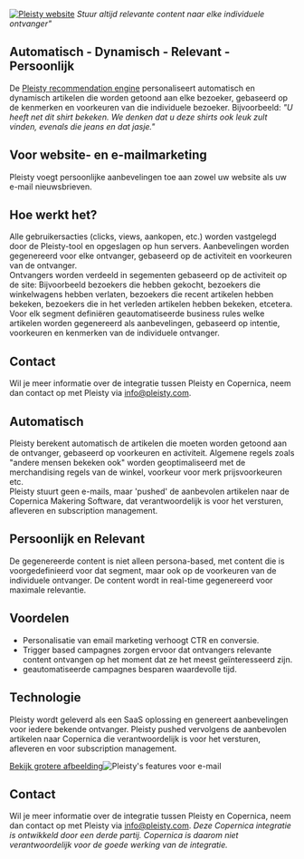 [![Pleisty
website](../images/pleisty.png)](https://www.pleisty.com "Pleisty Website") *Stuur
altijd relevante content naar elke individuele ontvanger"*

Automatisch - Dynamisch - Relevant - Persoonlijk
------------------------------------------------

De [Pleisty recommendation
engine](https://www.pleisty.com "Pleisty webpagina") personaliseert
automatisch en dynamisch artikelen die worden getoond aan elke bezoeker,
gebaseerd op de kenmerken en voorkeuren van die individuele bezoeker.
Bijvoorbeeld: *"U heeft net dit shirt bekeken. We denken dat u deze
shirts ook leuk zult vinden, evenals die jeans en dat jasje."*

Voor website- en e-mailmarketing
--------------------------------

Pleisty voegt persoonlijke aanbevelingen toe aan zowel uw website als uw
e-mail nieuwsbrieven.

Hoe werkt het?
--------------

Alle gebruikersacties (clicks, views, aankopen, etc.) worden vastgelegd
door de Pleisty-tool en opgeslagen op hun servers. Aanbevelingen worden
gegenereerd voor elke ontvanger, gebaseerd op de activiteit en
voorkeuren van de ontvanger. \
 Ontvangers worden verdeeld in segementen gebaseerd op de activiteit op
de site: Bijvoorbeeld bezoekers die hebben gekocht, bezoekers die
winkelwagens hebben verlaten, bezoekers die recent artikelen hebben
bekeken, bezoekers die in het verleden artikelen hebben bekeken,
etcetera. \
 Voor elk segment definiëren geautomatiseerde business rules welke
artikelen worden gegenereerd als aanbevelingen, gebaseerd op intentie,
voorkeuren en kenmerken van de individuele ontvanger.

Contact
-------

Wil je meer informatie over de integratie tussen Pleisty en Copernica,
neem dan contact op met Pleisty via
[info@pleisty.com](mailto:info@pleisty.com "Neem Contact op met Pleisty").

Automatisch
-----------

Pleisty berekent automatisch de artikelen die moeten worden getoond aan
de ontvanger, gebaseerd op voorkeuren en activiteit. Algemene regels
zoals "andere mensen bekeken ook" worden geoptimaliseerd met de
merchandising regels van de winkel, voorkeur voor merk prijsvoorkeuren
etc. \
 Pleisty stuurt geen e-mails, maar 'pushed' de aanbevolen artikelen naar
de Copernica Makering Software, dat verantwoordelijk is voor het
versturen, afleveren en subscription management.

Persoonlijk en Relevant
-----------------------

De gegenereerde content is niet alleen persona-based, met content die is
voorgedefinieerd voor dat segment, maar ook op de voorkeuren van de
individuele ontvanger. De content wordt in real-time gegenereerd voor
maximale relevantie.

Voordelen
---------

-   Personalisatie van email marketing verhoogt CTR en conversie.
-   Trigger based campagnes zorgen ervoor dat ontvangers relevante
    content ontvangen op het moment dat ze het meest geïnteresseerd
    zijn.
-   geautomatiseerde campagnes besparen waardevolle tijd.

Technologie
-----------

Pleisty wordt geleverd als een SaaS oplossing en genereert aanbevelingen
voor iedere bekende ontvanger. Pleisty pushed vervolgens de aanbevolen
artikelen naar Copernica die verantwoordelijk is voor het versturen,
afleveren en voor subscription management.

[Bekijk grotere
afbeelding](../images/Pleisty-Features-Email.jpg)![Pleisty's
features voor
e-mail](integrations/Pleisty-Features-Email.jpg "Pleisty en e-mailmarketing")

Contact
-------

Wil je meer informatie over de integratie tussen Pleisty en Copernica,
neem dan contact op met Pleisty via
[info@pleisty.com](mailto:info@pleisty.com "Neem Contact op met Pleisty").
*Deze Copernica integratie is ontwikkeld door een derde partij.
Copernica is daarom niet verantwoordelijk voor de goede werking van de
integratie.*
